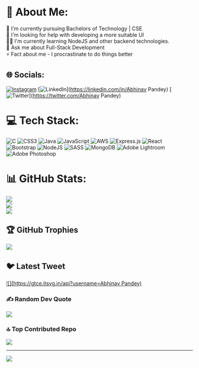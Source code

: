 # 💫 About Me:
🔭 I'm currently pursuing Bachelors of Technology | CSE<br>🤝 I'm looking for help with developing a more suitable UI<br>👨‍💻 I'm currently learning NodeJS and other backend technologies.<br>💬 Ask me about Full-Stack Development<br>⚡ Fact about me - I procrastinate to do things better<br>


## 🌐 Socials:
[![Instagram](https://img.shields.io/badge/Instagram-%23E4405F.svg?logo=Instagram&logoColor=white)](https://instagram.com/meabhhii) [![LinkedIn](https://img.shields.io/badge/LinkedIn-%230077B5.svg?logo=linkedin&logoColor=white)](https://linkedin.com/in/Abhinav Pandey) [![Twitter](https://img.shields.io/badge/Twitter-%231DA1F2.svg?logo=Twitter&logoColor=white)](https://twitter.com/Abhinav Pandey) 

# 💻 Tech Stack:
![C](https://img.shields.io/badge/c-%2300599C.svg?style=for-the-badge&logo=c&logoColor=white) ![CSS3](https://img.shields.io/badge/css3-%231572B6.svg?style=for-the-badge&logo=css3&logoColor=white) ![Java](https://img.shields.io/badge/java-%23ED8B00.svg?style=for-the-badge&logo=java&logoColor=white) ![JavaScript](https://img.shields.io/badge/javascript-%23323330.svg?style=for-the-badge&logo=javascript&logoColor=%23F7DF1E) ![AWS](https://img.shields.io/badge/AWS-%23FF9900.svg?style=for-the-badge&logo=amazon-aws&logoColor=white) ![Express.js](https://img.shields.io/badge/express.js-%23404d59.svg?style=for-the-badge&logo=express&logoColor=%2361DAFB) ![React](https://img.shields.io/badge/react-%2320232a.svg?style=for-the-badge&logo=react&logoColor=%2361DAFB) ![Bootstrap](https://img.shields.io/badge/bootstrap-%23563D7C.svg?style=for-the-badge&logo=bootstrap&logoColor=white) ![NodeJS](https://img.shields.io/badge/node.js-6DA55F?style=for-the-badge&logo=node.js&logoColor=white) ![SASS](https://img.shields.io/badge/SASS-hotpink.svg?style=for-the-badge&logo=SASS&logoColor=white) ![MongoDB](https://img.shields.io/badge/MongoDB-%234ea94b.svg?style=for-the-badge&logo=mongodb&logoColor=white) ![Adobe Lightroom](https://img.shields.io/badge/Adobe%20Lightroom-31A8FF.svg?style=for-the-badge&logo=Adobe%20Lightroom&logoColor=white) ![Adobe Photoshop](https://img.shields.io/badge/adobephotoshop-%2331A8FF.svg?style=for-the-badge&logo=adobephotoshop&logoColor=white)
# 📊 GitHub Stats:
![](https://github-readme-stats.vercel.app/api?username=meabhii&theme=vue-dark&hide_border=true&include_all_commits=true&count_private=false)<br/>
![](https://github-readme-streak-stats.herokuapp.com/?user=meabhii&theme=vue-dark&hide_border=true)<br/>
![](https://github-readme-stats.vercel.app/api/top-langs/?username=meabhii&theme=vue-dark&hide_border=true&include_all_commits=true&count_private=false&layout=compact)

## 🏆 GitHub Trophies
![](https://github-profile-trophy.vercel.app/?username=meabhii&theme=radical&no-frame=true&no-bg=true&margin-w=4)

## 🐦 Latest Tweet
[![](https://gtce.itsvg.in/api?username=Abhinav Pandey)](https://github.com/VishwaGauravIn/github-twitter-card-embed)

### ✍️ Random Dev Quote
![](https://quotes-github-readme.vercel.app/api?type=vetical&theme=radical)

### 🔝 Top Contributed Repo
![](https://github-contributor-stats.vercel.app/api?username=meabhii&limit=5&theme=dark&combine_all_yearly_contributions=true)

---
[![](https://visitcount.itsvg.in/api?id=meabhii&icon=0&color=10)](https://visitcount.itsvg.in)

<!-- Proudly created with GPRM ( https://gprm.itsvg.in ) -->

